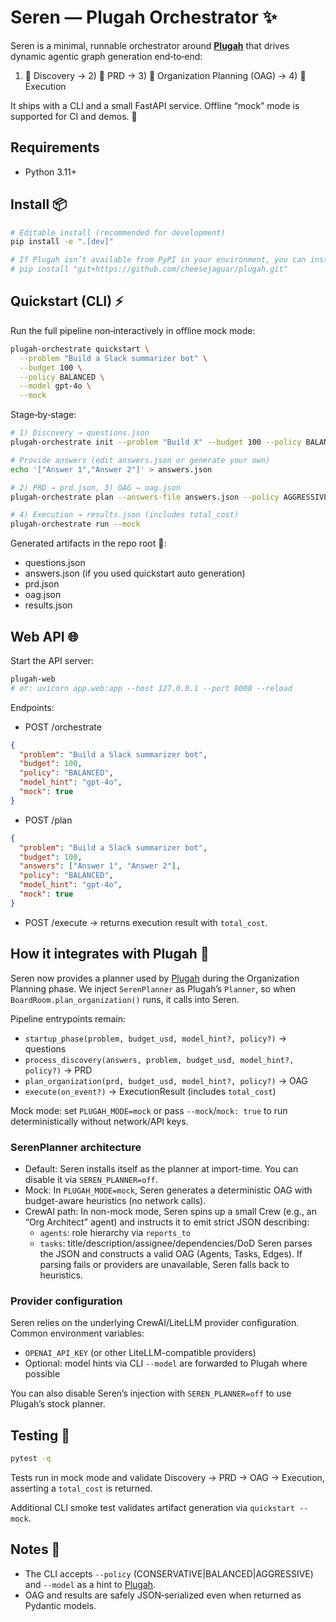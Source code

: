 # Seren — Plugah Orchestrator ✨

Seren is a minimal, runnable orchestrator around **[Plugah](https://github.com/cheesejaguar/plugah)** that drives dynamic agentic graph generation end‑to‑end:

1) 🔎 Discovery → 2) 📝 PRD → 3) 🧩 Organization Planning (OAG) → 4) 🚀 Execution

It ships with a CLI and a small FastAPI service. Offline “mock” mode is supported for CI and demos. 🧪

## Requirements

- Python 3.11+

## Install 📦

```bash
# Editable install (recommended for development)
pip install -e ".[dev]"

# If Plugah isn’t available from PyPI in your environment, you can install from GitHub:
# pip install "git+https://github.com/cheesejaguar/plugah.git"
```

## Quickstart (CLI) ⚡️

Run the full pipeline non‑interactively in offline mock mode:

```bash
plugah-orchestrate quickstart \
  --problem "Build a Slack summarizer bot" \
  --budget 100 \
  --policy BALANCED \
  --model gpt-4o \
  --mock
```

Stage‑by‑stage:

```bash
# 1) Discovery → questions.json
plugah-orchestrate init --problem "Build X" --budget 100 --policy BALANCED --model gpt-4o --mock

# Provide answers (edit answers.json or generate your own)
echo '["Answer 1","Answer 2"]' > answers.json

# 2) PRD → prd.json, 3) OAG → oag.json
plugah-orchestrate plan --answers-file answers.json --policy AGGRESSIVE --mock

# 4) Execution → results.json (includes total_cost)
plugah-orchestrate run --mock
```

Generated artifacts in the repo root 📁:

- questions.json
- answers.json (if you used quickstart auto generation)
- prd.json
- oag.json
- results.json

## Web API 🌐

Start the API server:

```bash
plugah-web
# or: uvicorn app.web:app --host 127.0.0.1 --port 8000 --reload
```

Endpoints:

- POST /orchestrate

```json
{
  "problem": "Build a Slack summarizer bot",
  "budget": 100,
  "policy": "BALANCED",
  "model_hint": "gpt-4o",
  "mock": true
}
```

- POST /plan

```json
{
  "problem": "Build a Slack summarizer bot",
  "budget": 100,
  "answers": ["Answer 1", "Answer 2"],
  "policy": "BALANCED",
  "model_hint": "gpt-4o",
  "mock": true
}
```

- POST /execute → returns execution result with `total_cost`.

## How it integrates with Plugah 🔌

Seren now provides a planner used by [Plugah](https://github.com/cheesejaguar/plugah) during the Organization Planning phase. We inject `SerenPlanner` as Plugah’s `Planner`, so when `BoardRoom.plan_organization()` runs, it calls into Seren.

Pipeline entrypoints remain:

- `startup_phase(problem, budget_usd, model_hint?, policy?)` → questions
- `process_discovery(answers, problem, budget_usd, model_hint?, policy?)` → PRD
- `plan_organization(prd, budget_usd, model_hint?, policy?)` → OAG
- `execute(on_event?)` → ExecutionResult (includes `total_cost`)

Mock mode: set `PLUGAH_MODE=mock` or pass `--mock`/`mock: true` to run deterministically without network/API keys.

### SerenPlanner architecture

- Default: Seren installs itself as the planner at import-time. You can disable it via `SEREN_PLANNER=off`.
- Mock: In `PLUGAH_MODE=mock`, Seren generates a deterministic OAG with budget-aware heuristics (no network calls).
- CrewAI path: In non-mock mode, Seren spins up a small Crew (e.g., an “Org Architect” agent) and instructs it to emit strict JSON describing:
  - `agents`: role hierarchy via `reports_to`
  - `tasks`: title/description/assignee/dependencies/DoD
  Seren parses the JSON and constructs a valid OAG (Agents, Tasks, Edges). If parsing fails or providers are unavailable, Seren falls back to heuristics.

### Provider configuration

Seren relies on the underlying CrewAI/LiteLLM provider configuration. Common environment variables:
- `OPENAI_API_KEY` (or other LiteLLM-compatible providers)
- Optional: model hints via CLI `--model` are forwarded to Plugah where possible

You can also disable Seren’s injection with `SEREN_PLANNER=off` to use Plugah’s stock planner.

## Testing 🧪

```bash
pytest -q
```

Tests run in mock mode and validate Discovery → PRD → OAG → Execution, asserting a `total_cost` is returned.

Additional CLI smoke test validates artifact generation via `quickstart --mock`.

## Notes 🧭

- The CLI accepts `--policy` (CONSERVATIVE|BALANCED|AGGRESSIVE) and `--model` as a hint to [Plugah](https://github.com/cheesejaguar/plugah).
- OAG and results are safely JSON‑serialized even when returned as Pydantic models.
